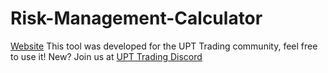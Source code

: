 # Risk-Management-Calculator
[Website](https://upttrading.github.io/Risk-Management-Calculator/)
This tool was developed for the UPT Trading community, feel free to use it!
New? Join us at [UPT Trading Discord](https://discord.gg/upt)
